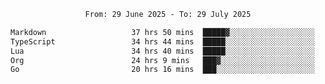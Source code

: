<div align="center">
<p style="text-align: center;">
<!--START_SECTION:waka-->

```txt
From: 29 June 2025 - To: 29 July 2025

Markdown                   37 hrs 50 mins  █████▓░░░░░░░░░░░░░░░░░░░   22.14 %
TypeScript                 34 hrs 44 mins  █████░░░░░░░░░░░░░░░░░░░░   20.32 %
Lua                        34 hrs 40 mins  █████░░░░░░░░░░░░░░░░░░░░   20.29 %
Org                        24 hrs 9 mins   ███▓░░░░░░░░░░░░░░░░░░░░░   14.13 %
Go                         20 hrs 16 mins  ███░░░░░░░░░░░░░░░░░░░░░░   11.86 %
```

<!--END_SECTION:waka-->
</p>
</div>
